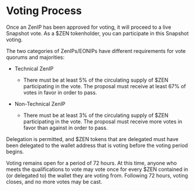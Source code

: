 # Voting Process

Once an ZenIP has been approved for voting, it will proceed to a live Snapshot vote. As a $ZEN tokenholder, you can participate in this Snapshot voting.

The two categories of ZenIPs/EONIPs have different requirements for vote quorums and majorities:

- Technical ZenIP

  - There must be at least 5% of the circulating supply of $ZEN participating in the vote. The proposal must receive at least 67% of votes in favor in order to pass.

- Non-Technical ZenIP
  - There must be at least 3% of the circulating supply of $ZEN participating in the vote. The proposal must receive more votes in favor than against in order to pass.

Delegation is permitted, and $ZEN tokens that are delegated must have been delegated to the wallet address that is voting before the voting period begins.

Voting remains open for a period of 72 hours. At this time, anyone who meets the qualifications to vote may vote once for every $ZEN contained in (or delegated to) the wallet they are voting from. Following 72 hours, voting closes, and no more votes may be cast.
